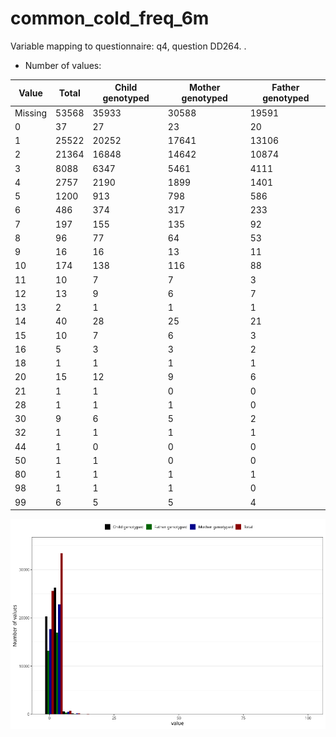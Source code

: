 # common_cold_freq_6m
Variable mapping to questionnaire: q4, question DD264.
.
- Number of values:

| Value | Total | Child genotyped | Mother genotyped | Father genotyped |
| ----- | ----- | --------------- | ---------------- | ---------------- |
| Missing | 53568 | 35933 | 30588 | 19591 |
| 0 | 37 | 27 | 23 |20 |
| 1 | 25522 | 20252 | 17641 |13106 |
| 2 | 21364 | 16848 | 14642 |10874 |
| 3 | 8088 | 6347 | 5461 |4111 |
| 4 | 2757 | 2190 | 1899 |1401 |
| 5 | 1200 | 913 | 798 |586 |
| 6 | 486 | 374 | 317 |233 |
| 7 | 197 | 155 | 135 |92 |
| 8 | 96 | 77 | 64 |53 |
| 9 | 16 | 16 | 13 |11 |
| 10 | 174 | 138 | 116 |88 |
| 11 | 10 | 7 | 7 |3 |
| 12 | 13 | 9 | 6 |7 |
| 13 | 2 | 1 | 1 |1 |
| 14 | 40 | 28 | 25 |21 |
| 15 | 10 | 7 | 6 |3 |
| 16 | 5 | 3 | 3 |2 |
| 18 | 1 | 1 | 1 |1 |
| 20 | 15 | 12 | 9 |6 |
| 21 | 1 | 1 | 0 |0 |
| 28 | 1 | 1 | 1 |0 |
| 30 | 9 | 6 | 5 |2 |
| 32 | 1 | 1 | 1 |1 |
| 44 | 1 | 0 | 0 |0 |
| 50 | 1 | 1 | 0 |0 |
| 80 | 1 | 1 | 1 |1 |
| 98 | 1 | 1 | 1 |0 |
| 99 | 6 | 5 | 5 |4 |



![](common_cold_freq_6m_n.png)



